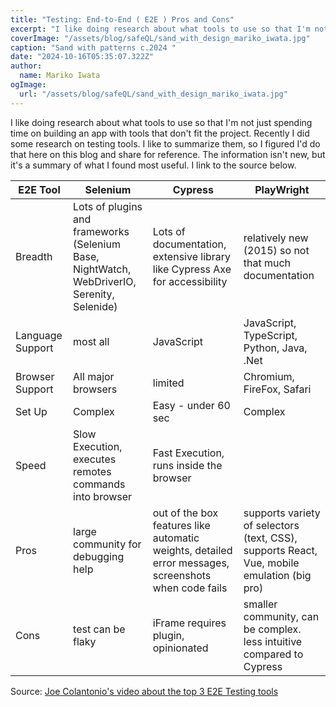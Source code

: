 ```yaml
---
title: "Testing: End-to-End ( E2E ) Pros and Cons"
excerpt: "I like doing research about what tools to use so that I'm not just spending time on building an app with tools that don't fit the project. Recently I did some research on testing tools. I like to summarize them, so I figured I'd do that here on this blog and share for reference."
coverImage: "/assets/blog/safeQL/sand_with_design_mariko_iwata.jpg"
caption: "Sand with patterns c.2024 "
date: "2024-10-16T05:35:07.322Z"
author:
  name: Mariko Iwata
ogImage:
  url: "/assets/blog/safeQL/sand_with_design_mariko_iwata.jpg"
---
```


I like doing research about what tools to use so that I'm not just spending time on building an app with tools that don't fit the project. Recently I did some research on testing tools. I like to summarize them, so I figured I'd do that here on this blog and share for reference. The information isn't new, but it's a summary of what I found most useful. I link to the source below.

| E2E Tool      | Selenium  | Cypress | PlayWright  |
| --------  | -------   | ------  |------       |
| Breadth  | Lots of plugins and frameworks (Selenium Base, NightWatch, WebDriverIO, Serenity, Selenide)| Lots of documentation, extensive library like Cypress Axe for accessibility | relatively new (2015) so not that much documentation   |
| Language Support  | most all |JavaScript  | JavaScript, TypeScript, Python, Java, .Net  |
| Browser Support  | All major browsers      | limited | Chromium, FireFox, Safari |
| Set Up  | Complex | Easy - under 60 sec  | Complex|
| Speed   | Slow Execution, executes remotes commands into browser| Fast Execution, runs inside the browser | 
| Pros   | large community for debugging help     | out of the box features like automatic weights, detailed error messages, screenshots when code fails | supports variety of selectors (text, CSS), supports React, Vue, mobile emulation (big pro) |
| Cons   | test can be flaky | iFrame requires plugin, opinionated | smaller community, can be complex. less intuitive compared to Cypress |

Source: [Joe Colantonio's video about the top 3 E2E Testing tools](https://www.youtube.com/watch?v=50cPIDTo4c4 )